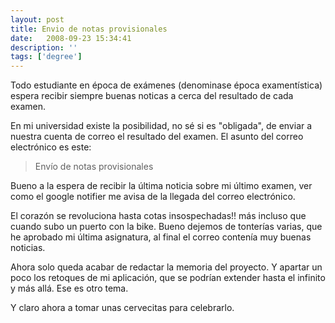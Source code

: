 ```yaml
---
layout: post
title: Envio de notas provisionales
date:   2008-09-23 15:34:41
description: ''
tags: ['degree']
---
```


Todo estudiante en época de exámenes (denominase época examentística)&nbsp; espera recibir siempre buenas noticas a cerca del resultado de cada examen.

En mi universidad existe la posibilidad, no sé si es "obligada", de enviar a nuestra cuenta de correo el resultado del examen. El asunto del correo electrónico es este:

> Envío de notas provisionales

Bueno a la espera de recibir la última noticia sobre mi último examen, ver como el google notifier me avisa de la llegada del correo electrónico.

El corazón se revoluciona hasta cotas insospechadas!! más incluso que cuando subo un puerto con la bike. Bueno dejemos de tonterías varias, que he aprobado mi última asignatura, al final el correo contenía muy buenas noticias.

Ahora solo queda acabar de redactar la memoria del proyecto. Y apartar un poco los retoques de mi aplicación, que se podrían extender hasta el infinito y más allá. Ese es otro tema.

Y claro ahora a tomar unas cervecitas para celebrarlo.
